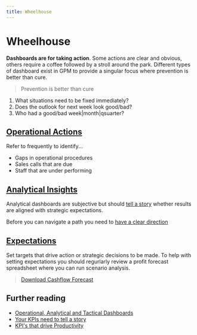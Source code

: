 ```yaml
---
title: Wheelhouse
---
```


# Wheelhouse

**Dashboards are for taking action**. Some actions are clear and obvious, others require a coffee followed by a stroll around the park. Different types of dashboard exist in GPM to provide a singular focus where prevention is better than cure.

> Prevention is better than cure

1. What situations need to be fixed immediately?
2. Does the outlook for next week look good/bad?
3. Who had a good/bad week|month|qsuarter?

## [Operational Actions](./actions/)

Refer to frequently to identify...

- Gaps in operational procedures
- Sales calls that are due
- Staff that are under performing

## [Analytical Insights](./analysis/)

Analytical dashboards are subjective but should [tell a story](http://kpilibrary.com/topics/what-makes-for-a-compelling-metrics-story) whether results are aligned with strategic expectations.

Before you can navigate a path you need to [have a clear direction](../operations/direction/)

## [Expectations](./expectations/)

Set targets that drive action or strategic decisions to be made. To help with setting expectations you should regurlarly review a profit forecast spreadsheet where you can run scenario analysis.

> [Download Cashflow Forecast](https://drive.google.com/open?id=1aaPvmOcDwzf26TenRmb_-iePt3a-DCNZ&export=download)

## Further reading

- [Operational, Analytical and Tactical Dashboards](https://www.datapine.com/blog/strategic-operational-analytical-tactical-dashboards/)
- [Your KPIs need to tell a story](https://onstrategyhq.com/resources/your-key-performance-indicators-need-to-tell-a-story/)
- [KPI's that drive Productivity](https://www.paulgough.com/video-show/audio-show-44/)

